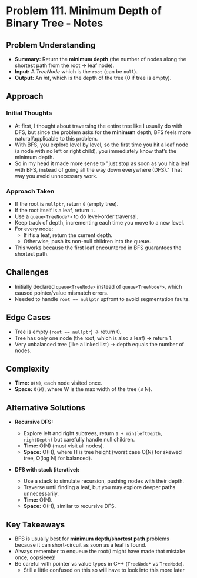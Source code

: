 # Problem 111. Minimum Depth of Binary Tree - Notes

## Problem Understanding

- **Summary:** Return the **minimum depth** (the number of nodes along the shortest path from the root → leaf node).
- **Input:** A _TreeNode_ which is the `root` (can be `null`).
- **Output:** An _int_, which is the depth of the tree (0 if tree is empty).

## Approach

### Initial Thoughts

- At first, I thought about traversing the entire tree like I usually do with DFS, but since the problem asks for the **minimum** depth, BFS feels more natural/applicable to this problem.
- With BFS, you explore level by level, so the first time you hit a leaf node (a node with no left or right child), you immediately know that’s the minimum depth.
- So in my head it made more sense to "just stop as soon as you hit a leaf with BFS, instead of going all the way down everywhere (DFS)." That way you avoid unnecessary work.

### Approach Taken

- If the root is `nullptr`, return `0` (empty tree).
- If the root itself is a leaf, return `1`.
- Use a `queue<TreeNode*>` to do level-order traversal.
- Keep track of depth, incrementing each time you move to a new level.
- For every node:
  - If it’s a leaf, return the current depth.
  - Otherwise, push its non-null children into the queue.
- This works because the first leaf encountered in BFS guarantees the shortest path.

## Challenges

- Initially declared `queue<TreeNode>` instead of `queue<TreeNode*>`, which caused pointer/value mismatch errors.
- Needed to handle `root == nullptr` upfront to avoid segmentation faults.

## Edge Cases

- Tree is empty (`root == nullptr`) → return 0.
- Tree has only one node (the root, which is also a leaf) → return 1.
- Very unbalanced tree (like a linked list) → depth equals the number of nodes.

## Complexity

- **Time:** `O(N)`, each node visited once.
- **Space:** `O(W)`, where W is the max width of the tree (≤ N).

## Alternative Solutions

- **Recursive DFS:**

  - Explore left and right subtrees, return `1 + min(leftDepth, rightDepth)` but carefully handle null children.
  - **Time:** O(N) (must visit all nodes).
  - **Space:** O(H), where H is tree height (worst case O(N) for skewed tree, O(log N) for balanced).

- **DFS with stack (iterative):**
  - Use a stack to simulate recursion, pushing nodes with their depth.
  - Traverse until finding a leaf, but you may explore deeper paths unnecessarily.
  - **Time:** O(N).
  - **Space:** O(H), similar to recursive DFS.

## Key Takeaways

- BFS is usually best for **minimum depth/shortest path** problems because it can short-circuit as soon as a leaf is found.
- Always remember to enqueue the root(i might have made that mistake once, oopsieee)!
- Be careful with pointer vs value types in C++ (`TreeNode*` vs `TreeNode`).
  - Still a little confused on this so will have to look into this more later
